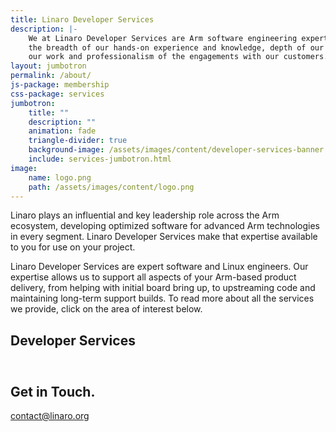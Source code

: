 ```yaml
---
title: Linaro Developer Services
description: |-
    We at Linaro Developer Services are Arm software engineering experts. We pride ourselves on 
    the breadth of our hands-on experience and knowledge, depth of our capabilities, quality of 
    our work and professionalism of the engagements with our customers.
layout: jumbotron
permalink: /about/
js-package: membership
css-package: services
jumbotron:
    title: ""
    description: ""
    animation: fade
    triangle-divider: true
    background-image: /assets/images/content/developer-services-banner.jpg
    include: services-jumbotron.html
image:
    name: logo.png
    path: /assets/images/content/logo.png 
---
```

<div class="row padded-row" id="about-services">
    <div class="container">
<div markdown="1" class="">
Linaro plays an influential and key leadership role across the Arm ecosystem, developing optimized software for advanced Arm technologies in every segment. Linaro Developer Services make that expertise available to you for use on your project.

Linaro Developer Services are expert software and Linux engineers. Our expertise allows us to support all aspects of your Arm-based product delivery, from helping with initial board bring up, to upstreaming code and maintaining long-term support builds. To read more about all the services we provide, click on the area of interest below.
</div>
    </div>
</div>
<div class="row padded-row" id="services">
    <div class="container">
        <h2 class="text-center ">Developer Services</h2>
        <div class="honeycomb">
            <div class="ibws-fix">
                <div class="hexagon " data-toggle="tooltip" data-container="body" data-placement="top" title="Security Services">
                    <div class="hexagontent">
                        <a href="/services/security/">
                            <img class="lazyload img-responsive" src="data:image/gif;base64,R0lGODlhAQABAAAAACH5BAEKAAEALAAAAAABAAEAAAICTAEAOw==" data-src="/assets/images/content/DeveloperServices-icons_Security.svg" 
                            alt="Security Services"/>
                        </a>
                    </div>
                </div>
                <div class="hexagon " data-toggle="tooltip" data-container="body" data-placement="top" title="Bootloader Services">
                    <div class="hexagontent">
                        <a href="/services/bootloaders/">
                            <img class="lazyload img-responsive" src="data:image/gif;base64,R0lGODlhAQABAAAAACH5BAEKAAEALAAAAAABAAEAAAICTAEAOw==" data-src="/assets/images/content/DeveloperServices-icons_Bootloaders.svg" 
                            alt="Bootloader Services"/>
                        </a>
                    </div>
                </div>
                <div class="hexagon " data-toggle="tooltip" data-container="body" data-placement="top" title="Kernel Services">
                    <div class="hexagontent">
                        <a href="/services/kernel-lts/">
                            <img class="lazyload img-responsive" src="data:image/gif;base64,R0lGODlhAQABAAAAACH5BAEKAAEALAAAAAABAAEAAAICTAEAOw==" data-src="/assets/images/content/DeveloperServices-icons_kernels.svg" 
                            alt="Kernel Services"/>
                        </a>
                    </div>
                </div>
                <div class="hexagon " data-toggle="tooltip" data-container="body" data-placement="top" title="Build Services">
                    <div class="hexagontent">
                        <a href="/services/bsp-builds-support/">
                            <img class="lazyload img-responsive" src="data:image/gif;base64,R0lGODlhAQABAAAAACH5BAEKAAEALAAAAAABAAEAAAICTAEAOw==" data-src="/assets/images/content/DeveloperServices-icons_builds.svg" 
                            alt="Build Services"/>
                        </a>
                    </div>
                </div>
                <div class="hexagon " data-toggle="tooltip" data-container="body" data-placement="top" title="Power Services">
                    <div class="hexagontent">
                        <a href="/services/power-management/">
                            <img class="lazyload img-responsive" src="data:image/gif;base64,R0lGODlhAQABAAAAACH5BAEKAAEALAAAAAABAAEAAAICTAEAOw==" data-src="/assets/images/content/DeveloperServices-icons_power.svg" 
                            alt="Power Services"/>
                        </a>
                    </div>
                </div>
            </div>
            <div class="ibws-fix">
                <div class="hexagon " data-toggle="tooltip" data-container="body" data-placement="top" title="96Boards Services">
                    <div class="hexagontent">
                        <a href="/services/96boards/">
                            <img class="lazyload img-responsive" src="data:image/gif;base64,R0lGODlhAQABAAAAACH5BAEKAAEALAAAAAABAAEAAAICTAEAOw==" data-src="/assets/images/content/DeveloperServices-icons_96boards.svg" 
                            alt="96Boards Services"/>
                        </a>
                    </div>
                </div>
                <div class="hexagon " data-toggle="tooltip" data-container="body" data-placement="top" title="Toolchain Optimization Services">
                    <div class="hexagontent">
                        <a href="/services/toolchain-optimization-services/">
                            <img class="lazyload img-responsive" src="data:image/gif;base64,R0lGODlhAQABAAAAACH5BAEKAAEALAAAAAABAAEAAAICTAEAOw==" data-src="/assets/images/content/DeveloperServices-icons_toolchain.svg" 
                            alt="Toolchain Optimization Services"/>
                        </a>
                    </div>
                </div>
                <div class="hexagon " data-toggle="tooltip" data-container="body" data-placement="top" title="Open Source Consultancy Services">
                    <div class="hexagontent">
                        <a href="/services/open-source-consultancy/">
                            <img class="lazyload img-responsive" src="data:image/gif;base64,R0lGODlhAQABAAAAACH5BAEKAAEALAAAAAABAAEAAAICTAEAOw==" data-src="/assets/images/content/DeveloperServices-icons_consultancy.svg" 
                            alt="Open Source Consultancy Services"/>
                        </a>
                    </div>
                </div>
                <div class="hexagon " data-toggle="tooltip" data-container="body" data-placement="top" title="Testing and Validation Services">
                    <div class="hexagontent">
                        <a href="/services/testing-validation-services/">
                            <img class="lazyload img-responsive" src="data:image/gif;base64,R0lGODlhAQABAAAAACH5BAEKAAEALAAAAAABAAEAAAICTAEAOw==" data-src="/assets/images/content/DeveloperServices-icons_validation.svg" 
                            alt="Testing and Validation Services"/>
                        </a>
                    </div>
                </div>
                <div class="hexagon " data-toggle="tooltip" data-container="body" data-placement="top" title="Hands on Training Services">
                    <div class="hexagontent">
                        <a href="/services/hands-on-training/">
                            <img class="lazyload img-responsive" src="data:image/gif;base64,R0lGODlhAQABAAAAACH5BAEKAAEALAAAAAABAAEAAAICTAEAOw==" data-src="/assets/images/content/DeveloperServices-icons_training.svg" 
                            alt="Hands on Training Services"/>
                        </a>
                    </div>
                </div>
            </div>
        </div>
    </div>
</div>
<div class="row padded-row" id="get-in-touch">
    <div class="container text-center">
        <h2>Get in Touch.</h2>
        <div class="get-in-touch" id="contact-btn">
            <a href="mailto:contact@linaro.org?subject=Linaro.org%20-%20Developer%20Services" class="btn btn-primary btn-two">contact@linaro.org</a>
        </div>
    </div>
</div>
